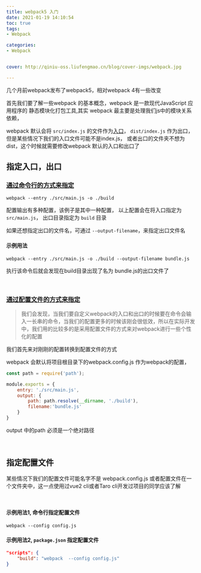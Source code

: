 ```yaml
---
title: webpack5 入门
date: 2021-01-19 14:10:54
toc: true
tags:
- Webpack

categories:
- Webpack


cover: http://qiniu-oss.liufengmao.cn/blog/cover-imgs/webpack.jpg

---
```


几个月前webpack发布了webpack5，相对webpack 4有一些改变

首先我们要了解一些webpack 的基本概念，webpack 是一款现代JavaScript 应用程序的 静态模块化打包工具,其实 webpack 最主要是处理我们js中的模块关系依赖，

<!-- more -->

webpack 默认会将 `src/index.js` 的文件作为[入口](https://www.webpackjs.com/concepts/#%E5%85%A5%E5%8F%A3-entry-)， `dist/index.js` 作为出口，但是某些情况下我们的入口文件可能不是index.js， 或者出口的文件夹不想为dist，这个时候就需要修改webpack 默认的入口和出口了
## 指定入口，出口

### [通过命令行的方式来指定](https://www.webpackjs.com/api/cli/#%E8%BE%93%E5%87%BA%E9%85%8D%E7%BD%AE)

```shell shell
webpack --entry ./src/main.js -o ./build
```
配置输出有多种配置，该例子是其中一种配置，
以上配置会在将入口指定为 `src/main.js`， 出口目录指定为 `build` 目录

如果还想指定出口的文件名，可通过 `--output-filename`，来指定出口文件名

#### 示例用法
```shell shell
webpack --entry ./src/main.js -o ./build --output-filename bundle.js
```
执行该命令后就会发现在build目录出现了名为 bundle.js的出口文件了

<br/>

### [通过配置文件的方式来指定](https://www.webpackjs.com/api/cli/#%E8%BE%93%E5%87%BA%E9%85%8D%E7%BD%AE)
>我们会发现，当我们要自定义webpack的入口和出口的时候要在命令会输入一长串的命令，当我们的配置更多的时候该刚会很低效，所以在实际开发中，我们用的比较多的是采用配置文件的方式来对webpack进行一些个性化的配置

我们首先来对刚刚的配置转换到配置文件的方式

webpack 会默认将项目根目录下的webpack.config.js 作为webpack的配置，
```js webpack.config.js
const path = require('path');

module.exports = {
    entry: './src/main.js',
    output: {
        path: path.resolve(__dirname, './build'),
        filename:'bundle.js'
    }
}

```
output 中的path 必须是一个绝对路径

<br/>

## 指定配置文件

某些情况下我们的配置文件可能名字不是 webpack.config.js 或者配置文件在一个文件夹中，这一点使用过vue2 cli或者Taro cli开发过项目的同学应该了解

<br/>

#### 示例用法1, 命令行指定配置文件
``` shell shell
webpack --config config.js
```

#### 示例用法2, `package.json` 指定配置文件
``` json package.json
"scripts": {
    "build": "webpack  --config config.js"
}
```
